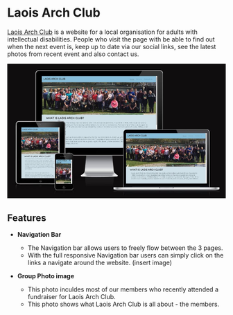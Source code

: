 # Laois Arch Club

[Laois Arch Club](https://conal2023.github.io/LaoisArchClub/) is a website for a local organisation for adults with intellectual disabilities. People who visit the page with be able to find out when the next event is, keep up to date via our social links, see the latest photos from recent event and also contact us.

![Responsive webpage on different screens](/assets/images/AmIResponsive.JPG)

## Features

- __Navigation Bar__

  - The Navigation bar allows users to freely flow between the 3 pages. 
  - With the full responsive Navigation bar users can simply click on the links a navigate around the website.
(insert image)

- __Group Photo image__
 
  - This photo inculdes most of our members who recently attended a fundraiser for Laois Arch Club. 
  - This photo shows what Laois Arch Club is all about - the members.  